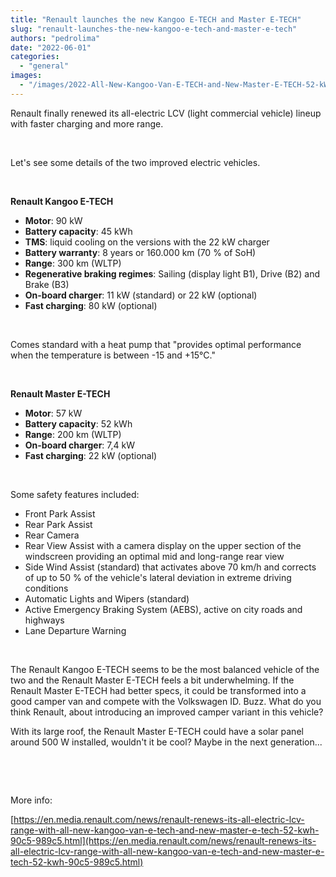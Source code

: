 ```yaml
---
title: "Renault launches the new Kangoo E-TECH and Master E-TECH"
slug: "renault-launches-the-new-kangoo-e-tech-and-master-e-tech"
authors: "pedrolima"
date: "2022-06-01"
categories: 
  - "general"
images: 
  - "/images/2022-All-New-Kangoo-Van-E-TECH-and-New-Master-E-TECH-52-kWh.avif"
---
```


Renault finally renewed its all-electric LCV (light commercial vehicle) lineup with faster charging and more range.

 

Let's see some details of the two improved electric vehicles.

 

**Renault Kangoo E-TECH**

- **Motor**: 90 kW
- **Battery capacity**: 45 kWh
- **TMS**: liquid cooling on the versions with the 22 kW charger
- **Battery warranty**: 8 years or 160.000 km (70 % of SoH)
- **Range**: 300 km (WLTP)
- **Regenerative braking regimes**: Sailing (display light B1), Drive (B2) and Brake (B3)
- **On-board charger**: 11 kW (standard) or 22 kW (optional)
- **Fast charging**: 80 kW (optional)

 

Comes standard with a heat pump that "provides optimal performance when the temperature is between -15 and +15°C."

 

**Renault Master E-TECH**

- **Motor**: 57 kW
- **Battery capacity**: 52 kWh
- **Range**: 200 km (WLTP)
- **On-board charger**: 7,4 kW
- **Fast charging**: 22 kW (optional)

 

Some safety features included:

- Front Park Assist
- Rear Park Assist
- Rear Camera
- Rear View Assist with a camera display on the upper section of the windscreen providing an optimal mid and long-range rear view
- Side Wind Assist (standard) that activates above 70 km/h and corrects of up to 50 % of the vehicle's lateral deviation in extreme driving conditions
- Automatic Lights and Wipers (standard)
- Active Emergency Braking System (AEBS), active on city roads and highways
- Lane Departure Warning

 

The Renault Kangoo E-TECH seems to be the most balanced vehicle of the two and the Renault Master E-TECH feels a bit underwhelming. If the Renault Master E-TECH had better specs, it could be transformed into a good camper van and compete with the Volkswagen ID. Buzz. What do you think Renault, about introducing an improved camper variant in this vehicle?

With its large roof, the Renault Master E-TECH could have a solar panel around 500 W installed, wouldn't it be cool? Maybe in the next generation...

 

 

More info:

[https://en.media.renault.com/news/renault-renews-its-all-electric-lcv-range-with-all-new-kangoo-van-e-tech-and-new-master-e-tech-52-kwh-90c5-989c5.html](https://en.media.renault.com/news/renault-renews-its-all-electric-lcv-range-with-all-new-kangoo-van-e-tech-and-new-master-e-tech-52-kwh-90c5-989c5.html)
